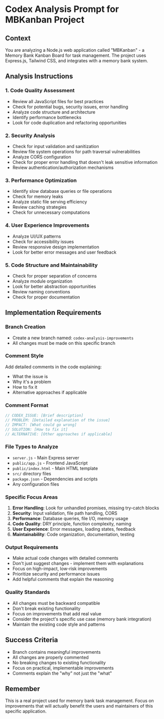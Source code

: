 # Codex Analysis Prompt for MBKanban Project

## Context
You are analyzing a Node.js web application called "MBKanban" - a Memory Bank Kanban Board for task management. The project uses Express.js, Tailwind CSS, and integrates with a memory bank system.

## Analysis Instructions

### 1. Code Quality Assessment
- Review all JavaScript files for best practices
- Check for potential bugs, security issues, error handling
- Analyze code structure and architecture
- Identify performance bottlenecks
- Look for code duplication and refactoring opportunities

### 2. Security Analysis
- Check for input validation and sanitization
- Review file system operations for path traversal vulnerabilities
- Analyze CORS configuration
- Check for proper error handling that doesn't leak sensitive information
- Review authentication/authorization mechanisms

### 3. Performance Optimization
- Identify slow database queries or file operations
- Check for memory leaks
- Analyze static file serving efficiency
- Review caching strategies
- Check for unnecessary computations

### 4. User Experience Improvements
- Analyze UI/UX patterns
- Check for accessibility issues
- Review responsive design implementation
- Look for better error messages and user feedback

### 5. Code Structure and Maintainability
- Check for proper separation of concerns
- Analyze module organization
- Look for better abstraction opportunities
- Review naming conventions
- Check for proper documentation

## Implementation Requirements

### Branch Creation
- Create a new branch named: `codex-analysis-improvements`
- All changes must be made on this specific branch

### Comment Style
Add detailed comments in the code explaining:
- What the issue is
- Why it's a problem
- How to fix it
- Alternative approaches if applicable

### Comment Format
```javascript
// CODEX_ISSUE: [Brief description]
// PROBLEM: [Detailed explanation of the issue]
// IMPACT: [What could go wrong]
// SOLUTION: [How to fix it]
// ALTERNATIVE: [Other approaches if applicable]
```

### File Types to Analyze
- `server.js` - Main Express server
- `public/app.js` - Frontend JavaScript
- `public/index.html` - Main HTML template
- `src/` directory files
- `package.json` - Dependencies and scripts
- Any configuration files

### Specific Focus Areas
1. **Error Handling**: Look for unhandled promises, missing try-catch blocks
2. **Security**: Input validation, file path handling, CORS
3. **Performance**: Database queries, file I/O, memory usage
4. **Code Quality**: DRY principle, function complexity, naming
5. **User Experience**: Error messages, loading states, feedback
6. **Maintainability**: Code organization, documentation, testing

### Output Requirements
- Make actual code changes with detailed comments
- Don't just suggest changes - implement them with explanations
- Focus on high-impact, low-risk improvements
- Prioritize security and performance issues
- Add helpful comments that explain the reasoning

### Quality Standards
- All changes must be backward compatible
- Don't break existing functionality
- Focus on improvements that add real value
- Consider the project's specific use case (memory bank integration)
- Maintain the existing code style and patterns

## Success Criteria
- Branch contains meaningful improvements
- All changes are properly commented
- No breaking changes to existing functionality
- Focus on practical, implementable improvements
- Comments explain the "why" not just the "what"

## Remember
This is a real project used for memory bank task management. Focus on improvements that will actually benefit the users and maintainers of this specific application.
